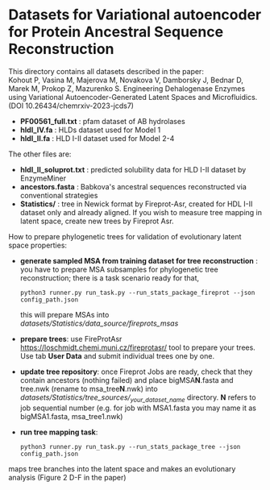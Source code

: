 # Datasets for Variational autoencoder for Protein Ancestral Sequence Reconstruction

This directory contains all datasets described in the paper:<br>
Kohout P, Vasina M, Majerova M, Novakova V, Damborsky J, Bednar D, Marek M, Prokop Z, Mazurenko S. Engineering Dehalogenase Enzymes using Variational Autoencoder-Generated Latent Spaces and Microfluidics. (DOI 10.26434/chemrxiv-2023-jcds7)

- **PF00561_full.txt** : pfam dataset of AB hydrolases
- **hldI_IV.fa**  : HLDs dataset used for Model 1
- **hldI_II.fa**     : HLD I-II dataset used for Model 2-4

The other files are:

- **hldI_II_soluprot.txt** : predicted solubility data for HLD I-II dataset by EnzymeMiner
- **ancestors.fasta** : Babkova's ancestral sequences reconstructed via conventional strategies
- **Statistics/** : tree in Newick format by Fireprot-Asr, created for HDL I-II dataset only and already aligned. 
                    If you wish to measure tree mapping in latent space, create new trees by Fireprot Asr.
                    
How to prepare phylogenetic trees for validation of evolutionary latent space properties:

- **generate sampled MSA from training dataset for tree reconstruction** : you have to prepare MSA subsamples for phylogenetic tree reconstruction; there is a task scenario ready for that, 
    
    ```
    python3 runner.py run_task.py --run_stats_package_fireprot --json config_path.json
    ```
    this will prepare MSAs into *datasets/Statistics/data_source/fireprots_msas*
    
- **prepare trees**: use FireProtAsr <https://loschmidt.chemi.muni.cz/fireprotasr/> tool to prepare your trees. Use tab **User Data** and submit individual trees one by one.
- **update tree repository**: once Fireprot Jobs are ready, check that they contain ancestors (nothing failed) and place bigMSA**N**.fasta and tree.nwk (rename to msa_tree**N**.nwk) into *datasets/Statistics/tree_sources/<sub>your_dataset_name</sub>* directory. **N** refers to job sequential number (e.g. for job with MSA1.fasta you may name it as bigMSA1.fasta, msa_tree1.nwk)
- **run tree mapping task**:
    ```
    python3 runner.py run_task.py --run_stats_package_tree --json config_path.json
    ```
maps tree branches into the latent space and makes an evolutionary analysis (Figure 2 D-F in the paper)
